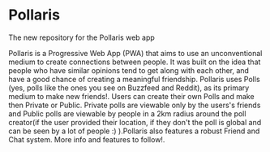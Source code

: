 # Pollaris
The new repository for the Pollaris web app

Pollaris is a Progressive Web App (PWA) that aims to use an unconventional medium to create connections between people. It was built on the idea that people who have similar opinions tend to get along with each other, and have a good chance of creating a meaningful friendship. Pollaris uses Polls (yes, polls like the ones you see on Buzzfeed and Reddit), as its primary medium to make new friends!. Users can create their own Polls and make then Private or Public. Private polls are viewable only by the users's friends and Public polls are viewable by people in a 2km radius around the poll creator(if the user provided their location, if they don't the poll is global and can be seen by a lot of people :) ).Pollaris also features a robust Friend and Chat system. More info and features to follow!.
